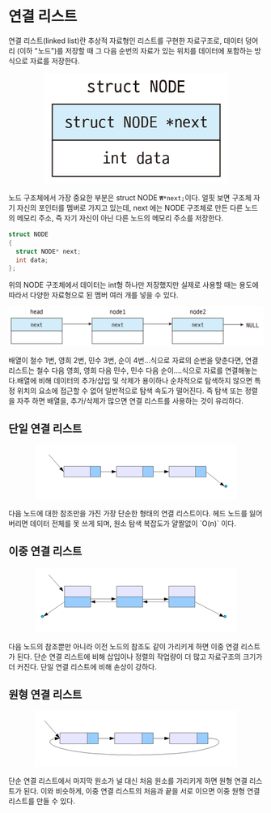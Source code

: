 # 연결 리스트

연결 리스트(linked list)란 추상적 자료형인 리스트를 구현한 자료구조로, 데이터 덩어리 (이하 "노드")를 저장할 때 그 다음 순번의 자료가 있는 위치를 데이터에 포함하는 방식으로 자료를 저장한다. 

<p align="center">
	<img src="/image/node1.png">  
</p>

노드 구조체에서 가장 중요한 부분은 struct NODE `₩*next;`이다. 얼핏 보면 구조체 자기 자신의 포인터를 멤버로 가지고 있는데, next 에는 NODE 구조체로 만든 다른 노드의 메모리 주소, 즉 자기 자신이 아닌 다른 노드의 메모리 주소를 저장한다.

```C
struct NODE
{
  struct NODE* next;
  int data;
};
```

위의 NODE 구조체에서 데이터는 int형 하나만 저장했지만 실제로 사용할 때는 용도에 따라서 다양한 자료형으로 된 멤버 여러 개를 넣을 수 있다.

<p align="center">
	<img src="/image/node2.png">  
</p>
배열이 철수 1번, 영희 2번, 민수 3번, 순이 4번...식으로 자료의 순번을 맞춘다면, 연결리스트는 철수 다음 영희, 영희 다음 민수, 민수 다음 순이....식으로 자료를 연결해놓는다.배열에 비해 데이터의 추가/삽입 및 삭제가 용이하나 순차적으로 탐색하지 않으면 특정 위치의 요소에 접근할 수 없어 일반적으로 탐색 속도가 떨어진다. 즉 탐색 또는 정렬을 자주 하면 배열을, 추가/삭제가 많으면 연결 리스트를 사용하는 것이 유리하다.

## 단일 연결 리스트
<p align="center">
	<img src="/image/node3.png">  
</p>
다음 노드에 대한 참조만을 가진 가장 단순한 형태의 연결 리스트이다. 헤드 노드를 잃어버리면 데이터 전체를 못 쓰게 되며, 원소 탐색 복잡도가 얄짤없이 `O(n)` 이다.

## 이중 연결 리스트
<p align="center">
	<img src="/image/node4.png">  
</p>
다음 노드의 참조뿐만 아니라 이전 노드의 참조도 같이 가리키게 하면 이중 연결 리스트가 된다. 단순 연결 리스트에 비해 삽입이나 정렬의 작업량이 더 많고 자료구조의 크기가 더 커진다. 단일 연결 리스트에 비해 손상이 강하다.

## 원형 연결 리스트

<p align="center">
	<img src="/image/node5.png">  
</p>

단순 연결 리스트에서 마지막 원소가 널 대신 처음 원소를 가리키게 하면 원형 연결 리스트가 된다. 이와 비슷하게, 이중 연결 리스트의 처음과 끝을 서로 이으면 이중 원형 연결 리스트를 만들 수 있다.
